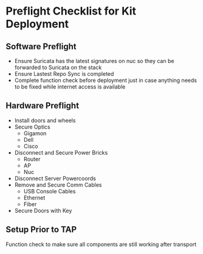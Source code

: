 # Preflight Checklist for Kit Deployment

## Software Preflight
- Ensure Suricata has the latest signatures on nuc so they can be forwarded to Suricata on the stack
- Ensure Lastest Repo Sync is completed
- Complete function check before deployment just in case anything needs to be fixed while internet access is available


## Hardware Preflight
- Install doors and wheels
- Secure Optics
  - Gigamon
  - Dell
  - Cisco
- Disconnect and Secure Power Bricks
  - Router
  - AP
  - Nuc
- Disconnect Server Powercoords
- Remove and Secure Comm Cables
  - USB Console Cables
  - Ethernet
  - Fiber
- Secure Doors with Key

## Setup Prior to TAP
Function check to make sure all components are still working after transport
